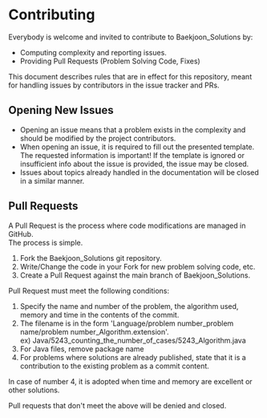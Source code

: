 # Contributing
Everybody is welcome and invited to contribute to Baekjoon_Solutions by:
* Computing complexity and reporting issues.
* Providing Pull Requests (Problem Solving Code, Fixes)   
   
This document describes rules that are in effect for this repository, meant for handling issues by contributors in the issue tracker and PRs.

## Opening New Issues
* Opening an issue means that a problem exists in the complexity and should be modified by the project contributors.
* When opening an issue, it is required to fill out the presented template. The requested information is important! If the template is ignored or insufficient info about the issue is provided, the issue may be closed.
* Issues about topics already handled in the documentation will be closed in a similar manner.

## Pull Requests
A Pull Request is the process where code modifications are managed in GitHub.   
The process is simple.
1. Fork the Baekjoon_Solutions git repository.
2. Write/Change the code in your Fork for new problem solving code, etc.
3. Create a Pull Request against the main branch of Baekjoon_Solutions.
   
Pull Request must meet the following conditions:
1. Specify the name and number of the problem, the algorithm used, memory and time in the contents of the commit.
2. The filename is in the form 'Language/problem number_problem name/problem number_Algorithm.extension'.   
	ex) Java/5243_counting_the_number_of_cases/5243_Algorithm.java
3. For Java files, remove package name
4. For problems where solutions are already published, state that it is a contribution to the existing problem as a commit content.

In case of number 4, it is adopted when time and memory are excellent or other solutions.   

Pull requests that don't meet the above will be denied and closed.

